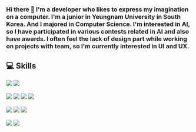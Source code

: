 ### Hi there 👋 I'm a developer who likes to express my imagination on a computer. I'm a junior in Yeungnam University in South Korea. And I majored in Computer Science. I'm interested in AI, so I have participated in various contests related in AI and also have awards. I often feel the lack of design part while working on projects with team, so I'm currently interested in UI and UX.
## 💻 Skills
![](https://img.shields.io/badge/Linux-FCC624?style=flat-square&logo=Linux&logoColor=white)
![](https://img.shields.io/badge/Android-3DDC84?style=flat-square&logo=Android&logoColor=white)
<br><br>
![](https://img.shields.io/badge/C-A8B9CC?style=flat-square&logo=C&logoColor=white)
![](https://img.shields.io/badge/C++-00599C?style=flat-square&logo=C++&logoColor=white)
![](https://img.shields.io/badge/JAVA-007396?style=flat-square&logo=JAVA&logoColor=white)
![](https://img.shields.io/badge/Python-3776AB?style=flat-square&logo=Python&logoColor=white)
<br><br>
![](https://img.shields.io/badge/TensorFlow-FF6F00?style=flat-square&logo=TensorFlow&logoColor=white)
![](https://img.shields.io/badge/PyTorch-EE4C2C?style=flat-square&logo=PyTorch&logoColor=white)
![](https://img.shields.io/badge/Jupyter-F37626?style=flat-square&logo=Jupyter&logoColor=white)
<br><br>
![](https://img.shields.io/badge/Django-092E20?style=flat-square&logo=Django&logoColor=white)
![](https://img.shields.io/badge/spring-6DB33F?style=flat-square&logo=spring&logoColor=white)
<!--
**Kimillkwon/Kimillkwon** is a ✨ _special_ ✨ repository because its `README.md` (this file) appears on your GitHub profile.

Here are some ideas to get you started:

- 🔭 I’m currently working on ...
- 🌱 I’m currently learning ...
- 👯 I’m looking to collaborate on ...
- 🤔 I’m looking for help with ...
- 💬 Ask me about ...
- 📫 How to reach me: ...
- 😄 Pronouns: ...
- ⚡ Fun fact: ...
-->
